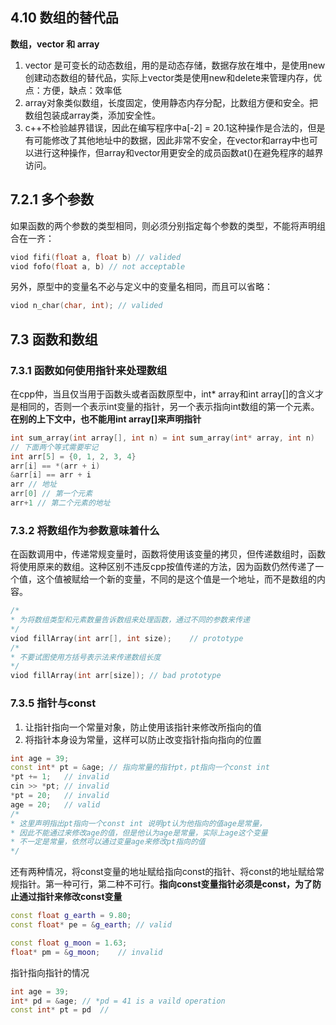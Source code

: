 ## 4.10 数组的替代品
**数组，vector 和 array**
1. vector 是可变长的动态数组，用的是动态存储，数据存放在堆中，是使用new创建动态数组的替代品，实际上vector类是使用new和delete来管理内存，优点：方便，缺点：效率低
2. array对象类似数组，长度固定，使用静态内存分配，比数组方便和安全。把数组包装成array类，添加安全性。
3. c++不检验越界错误，因此在编写程序中a[-2] = 20.1这种操作是合法的，但是有可能修改了其他地址中的数据，因此非常不安全，在vector和array中也可以进行这种操作，但array和vector用更安全的成员函数at()在避免程序的越界访问。
## 7.2.1 多个参数
如果函数的两个参数的类型相同，则必须分别指定每个参数的类型，不能将声明组合在一齐：
```cpp
viod fifi(float a, float b) // valided
viod fofo(float a, b) // not acceptable
```
另外，原型中的变量名不必与定义中的变量名相同，而且可以省略：
```cpp
viod n_char(char, int); // valided
```
## 7.3 函数和数组
### 7.3.1 函数如何使用指针来处理数组
在cpp仲，当且仅当用于函数头或者函数原型中，int* array和int array[]的含义才是相同的，否则一个表示int变量的指针，另一个表示指向int数组的第一个元素。
**在别的上下文中，也不能用int array[]来声明指针**
```cpp
int sum_array(int array[], int n) = int sum_array(int* array, int n)
// 下面两个等式需要牢记
int arr[5] = {0, 1, 2, 3, 4}
arr[i] == *(arr + i)
&arr[i] == arr + i
arr // 地址
arr[0] // 第一个元素
arr+1 // 第二个元素的地址
```
### 7.3.2 将数组作为参数意味着什么
在函数调用中，传递常规变量时，函数将使用该变量的拷贝，但传递数组时，函数将使用原来的数组。这种区别不违反cpp按值传递的方法，因为函数仍然传递了一个值，这个值被赋给一个新的变量，不同的是这个值是一个地址，而不是数组的内容。
```cpp
/*
* 为将数组类型和元素数量告诉数组来处理函数，通过不同的参数来传递
*/
viod fillArray(int arr[], int size);	// prototype
/*
* 不要试图使用方括号表示法来传递数组长度
*/
viod fillArray(int arr[size]); // bad prototype
```

### 7.3.5 指针与const
1. 让指针指向一个常量对象，防止使用该指针来修改所指向的值
2. 将指针本身设为常量，这样可以防止改变指针指向指向的位置
```cpp
int age = 39;
const int* pt = &age; // 指向常量的指针pt，pt指向一个const int
*pt += 1;	// invalid
cin >> *pt;	// invalid
*pt = 20;	// invalid
age = 20;	// valid
/*
* 这里声明指出pt指向一个const int 说明pt认为他指向的值age是常量，
* 因此不能通过来修改age的值，但是他认为age是常量，实际上age这个变量
* 不一定是常量，依然可以通过变量age来修改pt指向的值
*/
```
还有两种情况，将const变量的地址赋给指向const的指针、将const的地址赋给常规指针。第一种可行，第二种不可行。**指向const变量指针必须是const，为了防止通过指针来修改const变量**
``` cpp
const float g_earth = 9.80;
const float* pe = &g_earth;	// valid

const float g_moon = 1.63;
float* pm = &g_moon;	// invalid
```
指针指向指针的情况
```cpp
int age = 39;
int* pd = &age;	// *pd = 41 is a vaild operation
const int* pt = pd	//
```